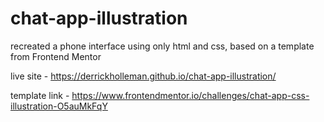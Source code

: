 # chat-app-illustration

recreated a phone interface using only html and css, based on a template from Frontend Mentor

live site - https://derrickholleman.github.io/chat-app-illustration/

template link - https://www.frontendmentor.io/challenges/chat-app-css-illustration-O5auMkFqY
